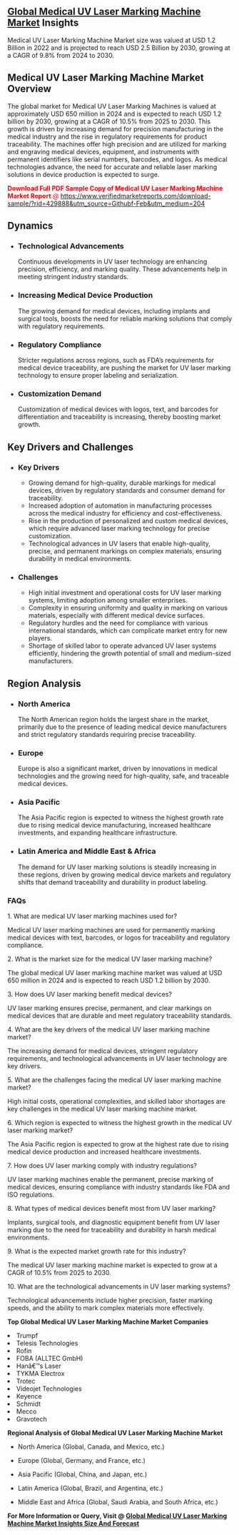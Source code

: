 <h2><a href="https://www.verifiedmarketreports.com/download-sample/?rid=429888&amp;utm_source=Githubf&amp;utm_medium=204" target="_blank">Global Medical UV Laser Marking Machine Market</a> Insights</h2><p>Medical UV Laser Marking Machine Market size was valued at USD 1.2 Billion in 2022 and is projected to reach USD 2.5 Billion by 2030, growing at a CAGR of 9.8% from 2024 to 2030.</p><p> <h2>Medical UV Laser Marking Machine Market Overview</h2> <p>The global market for Medical UV Laser Marking Machines is valued at approximately USD 650 million in 2024 and is expected to reach USD 1.2 billion by 2030, growing at a CAGR of 10.5% from 2025 to 2030. This growth is driven by increasing demand for precision manufacturing in the medical industry and the rise in regulatory requirements for product traceability. The machines offer high precision and are utilized for marking and engraving medical devices, equipment, and instruments with permanent identifiers like serial numbers, barcodes, and logos. As medical technologies advance, the need for accurate and reliable laser marking solutions in device production is expected to surge.</p> <p><p><span class=""><span style="color: #ff0000;"><strong>Download Full PDF Sample Copy of Medical UV Laser Marking Machine Market Report</strong> @ </span><a href="https://www.verifiedmarketreports.com/download-sample/?rid=429888&amp;utm_source=Githubf-Feb&amp;utm_medium=204" target="_blank">https://www.verifiedmarketreports.com/download-sample/?rid=429888&amp;utm_source=Githubf-Feb&amp;utm_medium=204</a></span></p></p> <h2>Dynamics</h2> <ul> <li><h3>Technological Advancements</h3>Continuous developments in UV laser technology are enhancing precision, efficiency, and marking quality. These advancements help in meeting stringent industry standards.</li> <li><h3>Increasing Medical Device Production</h3>The growing demand for medical devices, including implants and surgical tools, boosts the need for reliable marking solutions that comply with regulatory requirements.</li> <li><h3>Regulatory Compliance</h3>Stricter regulations across regions, such as FDA’s requirements for medical device traceability, are pushing the market for UV laser marking technology to ensure proper labeling and serialization.</li> <li><h3>Customization Demand</h3>Customization of medical devices with logos, text, and barcodes for differentiation and traceability is increasing, thereby boosting market growth.</li> </ul> <h2>Key Drivers and Challenges</h2> <ul> <li><h3>Key Drivers</h3> <ul> <li>Growing demand for high-quality, durable markings for medical devices, driven by regulatory standards and consumer demand for traceability.</li> <li>Increased adoption of automation in manufacturing processes across the medical industry for efficiency and cost-effectiveness.</li> <li>Rise in the production of personalized and custom medical devices, which require advanced laser marking technology for precise customization.</li> <li>Technological advances in UV lasers that enable high-quality, precise, and permanent markings on complex materials, ensuring durability in medical environments.</li> </ul> </li> <li><h3>Challenges</h3> <ul> <li>High initial investment and operational costs for UV laser marking systems, limiting adoption among smaller enterprises.</li> <li>Complexity in ensuring uniformity and quality in marking on various materials, especially with different medical device surfaces.</li> <li>Regulatory hurdles and the need for compliance with various international standards, which can complicate market entry for new players.</li> <li>Shortage of skilled labor to operate advanced UV laser systems efficiently, hindering the growth potential of small and medium-sized manufacturers.</li> </ul> </li> </ul> <h2>Region Analysis</h2> <ul> <li><h3>North America</h3>The North American region holds the largest share in the market, primarily due to the presence of leading medical device manufacturers and strict regulatory standards requiring precise traceability.</li> <li><h3>Europe</h3>Europe is also a significant market, driven by innovations in medical technologies and the growing need for high-quality, safe, and traceable medical devices.</li> <li><h3>Asia Pacific</h3>The Asia Pacific region is expected to witness the highest growth rate due to rising medical device manufacturing, increased healthcare investments, and expanding healthcare infrastructure.</li> <li><h3>Latin America and Middle East & Africa</h3>The demand for UV laser marking solutions is steadily increasing in these regions, driven by growing medical device markets and regulatory shifts that demand traceability and durability in product labeling.</li> </ul> <h3>FAQs</h3> <p>1. What are medical UV laser marking machines used for?</p> <p>Medical UV laser marking machines are used for permanently marking medical devices with text, barcodes, or logos for traceability and regulatory compliance.</p> <p>2. What is the market size for the medical UV laser marking machine?</p> <p>The global medical UV laser marking machine market was valued at USD 650 million in 2024 and is expected to reach USD 1.2 billion by 2030.</p> <p>3. How does UV laser marking benefit medical devices?</p> <p>UV laser marking ensures precise, permanent, and clear markings on medical devices that are durable and meet regulatory traceability standards.</p> <p>4. What are the key drivers of the medical UV laser marking machine market?</p> <p>The increasing demand for medical devices, stringent regulatory requirements, and technological advancements in UV laser technology are key drivers.</p> <p>5. What are the challenges facing the medical UV laser marking machine market?</p> <p>High initial costs, operational complexities, and skilled labor shortages are key challenges in the medical UV laser marking machine market.</p> <p>6. Which region is expected to witness the highest growth in the medical UV laser marking market?</p> <p>The Asia Pacific region is expected to grow at the highest rate due to rising medical device production and increased healthcare investments.</p> <p>7. How does UV laser marking comply with industry regulations?</p> <p>UV laser marking machines enable the permanent, precise marking of medical devices, ensuring compliance with industry standards like FDA and ISO regulations.</p> <p>8. What types of medical devices benefit most from UV laser marking?</p> <p>Implants, surgical tools, and diagnostic equipment benefit from UV laser marking due to the need for traceability and durability in harsh medical environments.</p> <p>9. What is the expected market growth rate for this industry?</p> <p>The medical UV laser marking machine market is expected to grow at a CAGR of 10.5% from 2025 to 2030.</p> <p>10. What are the technological advancements in UV laser marking systems?</p> <p>Technological advancements include higher precision, faster marking speeds, and the ability to mark complex materials more effectively.</p> </p><p><strong>Top Global Medical UV Laser Marking Machine Market Companies</strong></p><div data-test-id=""><p><li>Trumpf</li><li> Telesis Technologies</li><li> Rofin</li><li> FOBA (ALLTEC GmbH)</li><li> Hanâ€™s Laser</li><li> TYKMA Electrox</li><li> Trotec</li><li> Videojet Technologies</li><li> Keyence</li><li> Schmidt</li><li> Mecco</li><li> Gravotech</li></p><div><strong>Regional Analysis of&nbsp;Global Medical UV Laser Marking Machine Market</strong></div><ul><li dir="ltr"><p dir="ltr">North America&nbsp;(Global, Canada, and Mexico, etc.)</p></li><li dir="ltr"><p dir="ltr">Europe (Global, Germany, and France, etc.)</p></li><li dir="ltr"><p dir="ltr">Asia Pacific&nbsp;(Global, China, and Japan, etc.)</p></li><li dir="ltr"><p dir="ltr">Latin America&nbsp;(Global, Brazil, and Argentina, etc.)</p></li><li dir="ltr">Middle East and Africa&nbsp;(Global, Saudi Arabia, and South Africa, etc.)</li></ul><p><strong>For More Information or Query, Visit @&nbsp;</strong><strong><a href="https://www.verifiedmarketreports.com/product/medical-uv-laser-marking-machine-market/?utm_source=Githubf&amp;utm_medium=204" target="_blank">Global Medical UV Laser Marking Machine Market Insights Size And Forecast</a></strong></p></div>
